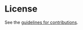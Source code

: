 # License

See the
[guidelines for contributions](https://github.com/AdityaMitra5102/ML-DSA-WebAuthn/blob/main/CONTRIBUTING.md).
